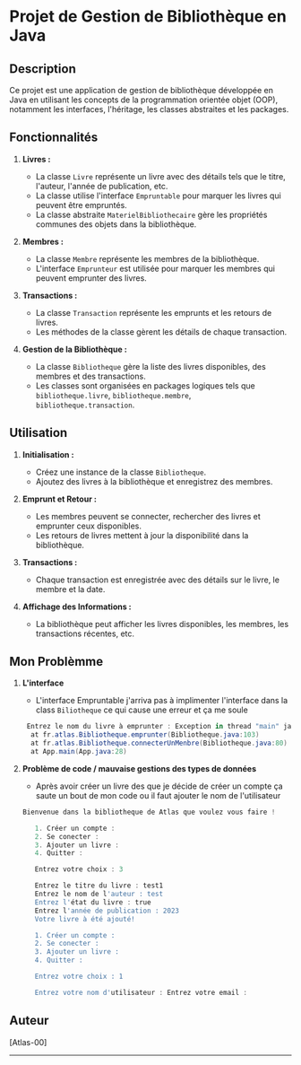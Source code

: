 # Projet de Gestion de Bibliothèque en Java

## Description

Ce projet est une application de gestion de bibliothèque développée en Java en utilisant les concepts de la programmation orientée objet (OOP), notamment les interfaces, l'héritage, les classes abstraites et les packages.

## Fonctionnalités

1. **Livres :**

   - La classe `Livre` représente un livre avec des détails tels que le titre, l'auteur, l'année de publication, etc.
   - La classe utilise l'interface `Empruntable` pour marquer les livres qui peuvent être empruntés.
   - La classe abstraite `MaterielBibliothecaire` gère les propriétés communes des objets dans la bibliothèque.

2. **Membres :**

   - La classe `Membre` représente les membres de la bibliothèque.
   - L'interface `Emprunteur` est utilisée pour marquer les membres qui peuvent emprunter des livres.

3. **Transactions :**

   - La classe `Transaction` représente les emprunts et les retours de livres.
   - Les méthodes de la classe gèrent les détails de chaque transaction.

4. **Gestion de la Bibliothèque :**
   - La classe `Bibliotheque` gère la liste des livres disponibles, des membres et des transactions.
   - Les classes sont organisées en packages logiques tels que `bibliotheque.livre`, `bibliotheque.membre`, `bibliotheque.transaction`.

## Utilisation

1. **Initialisation :**

   - Créez une instance de la classe `Bibliotheque`.
   - Ajoutez des livres à la bibliothèque et enregistrez des membres.

2. **Emprunt et Retour :**

   - Les membres peuvent se connecter, rechercher des livres et emprunter ceux disponibles.
   - Les retours de livres mettent à jour la disponibilité dans la bibliothèque.

3. **Transactions :**

   - Chaque transaction est enregistrée avec des détails sur le livre, le membre et la date.

4. **Affichage des Informations :**
   - La bibliothèque peut afficher les livres disponibles, les membres, les transactions récentes, etc.

## Mon Problèmme

1. **L'interface**

   - L'interface Empruntable j'arriva pas à implimenter l'interface dans la class `Biliotheque` ce qui cause une erreur et ça me soule

   ```PowerShell
    Entrez le nom du livre à emprunter : Exception in thread "main" java.lang.UnsupportedOperationException: Méthode 'emprunter' non implémentée
     at fr.atlas.Bibliotheque.emprunter(Bibliotheque.java:103)
     at fr.atlas.Bibliotheque.connecterUnMenbre(Bibliotheque.java:80)
     at App.main(App.java:28)
   ```

2. **Problème de code / mauvaise gestions des types de données**

   - Après avoir créer un livre des que je décide de créer un compte ça saute un bout de mon code ou il faut ajouter le nom de l'utilisateur

   ```PowerShell
   Bienvenue dans la bibliotheque de Atlas que voulez vous faire !

      1. Créer un compte :
      2. Se conecter :
      3. Ajouter un livre :
      4. Quitter :

      Entrez votre choix : 3

      Entrez le titre du livre : test1
      Entrez le nom de l'auteur : test
      Entrez l'état du livre : true
      Entrez l'année de publication : 2023
      Votre livre à été ajouté!

      1. Créer un compte :
      2. Se conecter :
      3. Ajouter un livre :
      4. Quitter :

      Entrez votre choix : 1

      Entrez votre nom d'utilisateur : Entrez votre email :
   ```


## Auteur

[Atlas-00]

---
